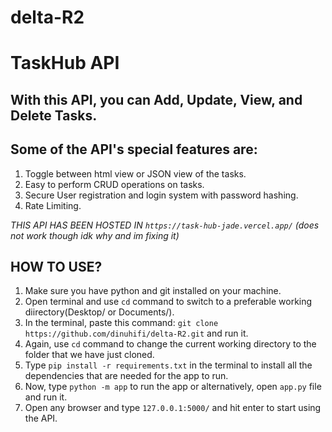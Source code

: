 # delta-R2

# TaskHub API

## With this API, you can Add, Update, View, and Delete Tasks.
## Some of the API's special features are:
1. Toggle between html view or JSON view of the tasks.
2. Easy to perform CRUD operations on tasks.
3. Secure User registration and login system with password hashing.
4. Rate Limiting.

*THIS API HAS BEEN HOSTED IN `https://task-hub-jade.vercel.app/` (does not work though idk why and im fixing it)*

## HOW TO USE?

1. Make sure you have python and git installed on your machine.
2. Open terminal and use `cd` command to switch to a preferable working diirectory(Desktop/ or Documents/).
3. In the terminal, paste this command: `git clone https://github.com/dinuhifi/delta-R2.git` and run it.
4. Again, use `cd` command to change the current working directory to the folder that we have just cloned.
5. Type `pip install -r requirements.txt` in the terminal to install all the dependencies that are needed for the app to run.
6. Now, type `python -m app` to run the app or alternatively, open `app.py` file and run it.
7. Open any browser and type `127.0.0.1:5000/` and hit enter to start using the API.
